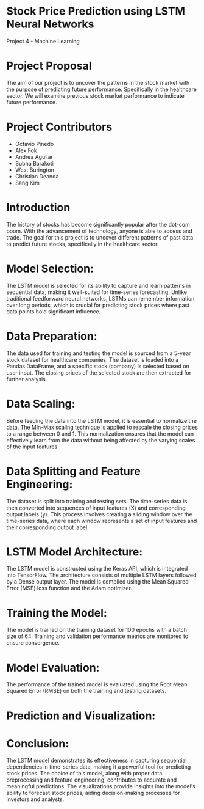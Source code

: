 # Stock Price Prediction using LSTM Neural Networks
Project 4 - Machine Learning

# Project Proposal
The aim of our project is to uncover the patterns in the stock market with the purpose of predicting future performance. Specifically in the healthcare sector. We will examine previous stock market performance to indicate future performance.

# Project Contributors
* Octavio Pinedo
* Alex Fok
* Andrea Aguilar
* Subha Barakoti
* West Burington
* Christian Deanda
* Sang Kim

# Introduction
The history of stocks has become significantly popular after the dot-com boom. With the advancement of technology, anyone is able to access and trade.  The goal for this project is to uncover different patterns of past data to predict future stocks, specifically in the healthcare sector. 

# Model Selection:
The LSTM model is selected for its ability to capture and learn patterns in sequential data, making it well-suited for time-series forecasting. Unlike traditional feedforward neural networks, LSTMs can remember information over long periods, which is crucial for predicting stock prices where past data points hold significant influence.
# Data Preparation:
The data used for training and testing the model is sourced from a 5-year stock dataset for healthcare companies. The dataset is loaded into a Pandas DataFrame, and a specific stock (company) is selected based on user input. The closing prices of the selected stock are then extracted for further analysis.
# Data Scaling:
Before feeding the data into the LSTM model, it is essential to normalize the data. The Min-Max scaling technique is applied to rescale the closing prices to a range between 0 and 1. This normalization ensures that the model can effectively learn from the data without being affected by the varying scales of the input features.
# Data Splitting and Feature Engineering:
The dataset is split into training and testing sets. The time-series data is then converted into sequences of input features (X) and corresponding output labels (y). This process involves creating a sliding window over the time-series data, where each window represents a set of input features and their corresponding output label.
# LSTM Model Architecture:
The LSTM model is constructed using the Keras API, which is integrated into TensorFlow. The architecture consists of multiple LSTM layers followed by a Dense output layer. The model is compiled using the Mean Squared Error (MSE) loss function and the Adam optimizer.
# Training the Model:
The model is trained on the training dataset for 100 epochs with a batch size of 64. Training and validation performance metrics are monitored to ensure convergence.
# Model Evaluation:
The performance of the trained model is evaluated using the Root Mean Squared Error (RMSE) on both the training and testing datasets.
# Prediction and Visualization:

# Conclusion:
The LSTM model demonstrates its effectiveness in capturing sequential dependencies in time-series data, making it a powerful tool for predicting stock prices. The choice of this model, along with proper data preprocessing and feature engineering, contributes to accurate and meaningful predictions. The visualizations provide insights into the model's ability to forecast stock prices, aiding decision-making processes for investors and analysts.
